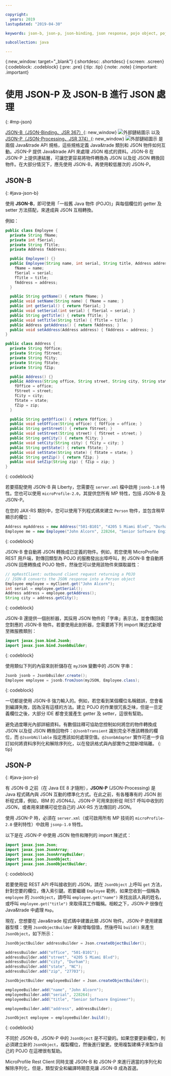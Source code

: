 ```yaml
---

copyright:
  years: 2019
lastupdated: "2019-04-30"

keywords: json-b, json-p, json-binding, json response, pojo object, pojo, jsonobject, jsonobjectbuilder, java api json

subcollection: java

---
```


{:new_window: target="_blank"}
{:shortdesc: .shortdesc}
{:screen: .screen}
{:codeblock: .codeblock}
{:pre: .pre}
{:tip: .tip}
{:note: .note}
{:important: .important}

# 使用 JSON-P 及 JSON-B 進行 JSON 處理
{: #mp-json}

[JSON-B（JSON-Binding、JSR 367）](http://json-b.net/){: new_window} ![外部鏈結圖示](../icons/launch-glyph.svg "外部鏈結圖示") 以及 [JSON-P（JSON-Processing、JSR 374）](https://javaee.github.io/jsonp/){: new_window} ![外部鏈結圖示](../icons/launch-glyph.svg "外部鏈結圖示") 是兩個 Java&trade API 規格，這些規格定義 Java&trade 類別和 JSON 物件如何互動。JSON-P 提供 Java&trade API 來處理 JSON 格式的資料。JSON-B 在 JSON-P 上提供連結層，可讓您更容易將物件轉換為 JSON 以及從 JSON 轉換回物件。在大部分情況下，應先使用 JSON-B，再使用較低層次的 JSON-P。

## JSON-B
{: #java-json-b}

使用 **JSON-B**，即可使用「一般舊 Java 物件 (POJO)」與每個欄位的 getter 及 setter 方法搭配，來達成與 JSON 互相轉換。

例如：
```java
public class Employee {
  private String fName;
  private int fSerial;
  private String fTitle;
  private Address fAddress;

  public Employee() {}
  public Employee(String name, int serial, String title, Address address) {
    fName = name;
    fSerial = serial;
    fTitle = title;
    fAddress = address;
  }

  public String getName() { return fName; }
  public void setName(String name) { fName = name; }
  public int getSerial() { return fSerial; }
  public void setSerial(int serial) { fSerial = serial; }
  public String getTitle() { return fTitle; }
  public void setTitle(String title) { fTitle = title; }
  public Address getAddress() { return fAddress; }
  public void setAddress(Address address) { fAddress = address; }
}

public class Address {
  private String fOffice;
  private String fStreet;
  private String fCity;
  private String fState;
  private String fZip;

  public Address() {}
  public Address(String office, String street, String city, String state, String zip) {
    fOffice = office;
    fStreet = street;
    fCity = city;
    fState = state;
    fZip = zip;
  }

  public String getOffice() { return fOffice; }
  public void setOffice(String office) { fOffice = office; }
  public String getStreet() { return fStreet; }
  public void setStreet(String street) { fStreet = street; }
  public String getCity() { return fCity; }
  public void setCity(String city) { fCity = city; }
  public String getState() { return fState; }
  public void setState(String state) { fState = state; }
  public String getZip() { return fZip; }
  public void setZip(String zip) { fZip = zip; }
}
```
{: codeblock}

若要搭配使用 JSON-B 與 Liberty，您需要在 `server.xml` 檔中啟用 `jsonb-1.0` 特性。您也可以使用 `microProfile-2.0`，其提供您所有 MP 特性，包括 JSON-B 及 JSON-P。

在您的 JAX-RS 類別中，您可以使用下列程式碼來建立 `Person` 物件，並包含稍早顯示的欄位：

```java
Address myAddress = new Address("501-B101", "4205 S Miami Blvd", "Durham", "NC", "27703");
Employee me = new Employee("John Alcorn", 228264, "Senior Software Engineer", myAddress);
```
{: codeblock}

JSON-B 會自動將 JSON 轉換成已定義的物件。例如，若您使用 MicroProfile REST 用戶端，對傳回類型為 POJO 的服務發出出埠呼叫，則 JSON-B 會自動將 JSON 回應轉換成 POJO 物件，然後您可以使用該物件來擷取屬性：

```java
// mpRestClient: outbound client request returning a POJO
// JSON-B converts the JSON response into a Person object
Employee employee = myClient.get("John Alcorn");
int serial = employee.getSerial();
Address address = employee.getAddress();
String city = address.getCity();
```
{: codeblock}

JSON-B 還提供一個剖析器，其採用 JSON 物件的「字串」表示法，並會傳回給您對應的 JSON-B 物件。若要使用此剖析器，您需要將下列 import 陳述式新增至微服務類別：

```java
import javax.json.bind.Jsonb;
import javax.json.bind.JsonbBuilder;
```
{: codeblock}

使用類似下列的內容來剖析儲存在 `myJSON` 變數中的 JSON 字串：

```java
Jsonb jsonb = JsonbBuilder.create();
Employee employee = jsonb.fromJson(myJSON, Employee.class);
```
{: codeblock}

一切都是使用 JSON-B 強力輸入的。例如，若您看到某個欄位名稱錯誤，您會看到編譯失敗，因為沒有這樣的方法。建立 POJO 的作業很冗長乏味，但是一旦定義欄位之後，大部分 IDE 都會支援產生 getter 及 setter，這很有幫助。

避免過度曝光內部詳細資料。有數個註釋可協助您控制如何將您的物件轉換成 JSON 以及從 JSON 轉換回物件：`@JsonbTransient` 識別完全不應該轉換的欄位，而 `@JsonbNillable` 指定應該如何處理空值。`@JsonbAdapter` 實作可進一步自訂如何將資料序列化和解除序列化，以在發訊格式與內部實作之間新增隔離。
{: tip}

## JSON-P
{: #java-json-p}

有 JSON-B 之前（在 Java EE 8 才隨附），**JSON-P** (JSON-Processing) 是 Java 程式碼內與 JSON 互動的標準化方式。在此之前，有各種專有的 JSON 剖析程式庫，例如，IBM 的 JSON4J。JSON-P 可用來剖析從 REST 呼叫中收到的 JSON，或者用來建構可從您自己的 JAX-RS 方法傳回的 JSON。

使用 JSON-P 時，必須在 `server.xml`（或可啟用所有 MP 技術的 `microProfile-2.0` 便利特性）中啟用 `jsonp-1.0` 特性。

以下是在 JSON-P 中使用 JSON 物件和陣列的 import 陳述式：

```java
import javax.json.Json;
import javax.json.JsonArray;
import javax.json.JsonArrayBuilder;
import javax.json.JsonObject;
import javax.json.JsonObjectBuilder;
```
{: codeblock}

若要使用從 REST API 呼叫接收到的 JSON，請在 `JsonObject` 上呼叫 `get` 方法，針對您要的欄位，傳入索引鍵。若要繼續 `Employee` 範例，如果您收到一個稱為 `employee` 的 `JsonObject`，請呼叫 `employee.get("name")` 來找出該人員的姓名，或呼叫 `employee.get("title")` 來取得其工作職稱。相較之下，JSON-P 很像在 Java&trade 中處理 `Map`。

現在，您想要在 Java&trade 程式碼中建置此類 JSON 物件。JSON-P 使用建置器型樣：使用 `JsonObjectBuilder` 來新增每個值，然後呼叫 `build()` 來產生 `JsonObject`，如下所示：

```java
JsonObjectBuilder addressBuilder = Json.createObjectBuilder();

addressBuilder.add("office", "501-B101");
addressBuilder.add("street", "4205 S Miami Blvd");
addressBuilder.add("city", "Durham");
addressBuilder.add("state", "NC");
addressBuilder.add("zip", "27703");

JsonObjectBuilder employeeBuilder = Json.createObjectBuilder();

employeeBuilder.add("name", "John Alcorn");
employeeBuilder.add("serial", 228264);
employeeBuilder.add("title", "Senior Software Engineer");

employeeBuilder.add("address", addressBuilder);

JsonObject employee = employeeBuilder.build();
```
{: codeblock}

不同於 JSON-B，JSON-P 中的 `JsonObject` 是不可變的。如果您要更新欄位，則必須建立新的 `JsonObject`，複製欄位，然後進行變更。使用複製建構子來製作自己的 POJO 在這裡很有幫助。

MicroProfile Rest Client 同時支援 JSON-B 和 JSON-P 來進行適當的序列化和解除序列化，但是，類型安全和編譯時期意見讓 JSON-B 成為首選。

